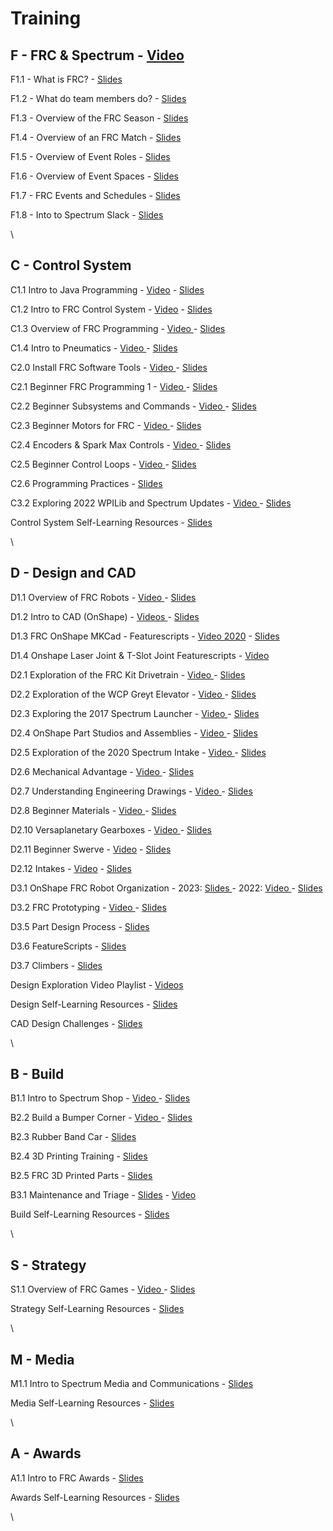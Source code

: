 # Training

## F - FRC & Spectrum - [Video](https://www.youtube.com/watch?v=rjeiDWgCydI)

F1.1 - What is FRC? - [Slides](https://docs.google.com/presentation/d/1HGakEB6jhE4WON5OCA4wB5tr2pTyJo5cIO3TNS4YmfQ/edit)

F1.2 - What do team members do? - [Slides](https://docs.google.com/presentation/d/18Fr4QmS6rOxqoddjLKZGzSCux0cxKXEHT2bzUbY-9hg/)

F1.3 - Overview of the FRC Season - [Slides](https://docs.google.com/presentation/d/1xvIdwgxoRYlTBWNeqGEZYixfZXEcKWv\_bylh1rgKrRA/)

F1.4 - Overview of an FRC Match - [Slides](https://docs.google.com/presentation/d/1jPFXx0TCvr-v38pG0xDcigvPM-IFn8mhJMCEbc9YXjo/)

F1.5 - Overview of Event Roles - [Slides](https://docs.google.com/presentation/d/1Ha1-pNINgd1y6nEGwgbh5Ph8EP1f9vNzW0ihRJwYALE/)

F1.6 - Overview of Event Spaces - [Slides](https://docs.google.com/presentation/d/163wJSkv\_EVGMdBjPvnhRsz8-rD1zxPtc7kW72tBlQgs/)

F1.7 - FRC Events and Schedules - [Slides](https://docs.google.com/presentation/d/1X0HJGW0sNZZcr5I1ZySe39A6D9OdKRmQmZ6tK0v34W0)

F1.8 - Into to Spectrum Slack - [Slides](https://docs.google.com/presentation/d/e/2PACX-1vQtAhw-9TAAzyTfPaFHc\_hoYwkKGsRiqa3oMHpqvIU2f0zEf6eH0Un58N8pJqmGHiAtDh1YuFvHppTS/pub?start=false\&loop=false\&delayms=3000)

\


## C - Control System

C1.1 Intro to Java Programming - [Video](https://www.youtube.com/watch?v=YWhJLJawGGU) - [Slides](https://docs.google.com/presentation/d/1MxjAYEkdW9MVuQUSKM9xFdQ3vQl-1MXcdd2jdfOI\_KY/edit#slide=id.g9267f80ec3\_1\_80)

C1.2 Intro to FRC Control System - [Video](https://www.youtube.com/watch?v=XHx3JeTk0Qw) - [Slides](https://docs.google.com/presentation/d/1U8EKEZv5Km\_\_JKcN2SpE7tU8HjkMOnHZUupBr-Zo96M/edit#slide=id.p)

C1.3 Overview of FRC Programming - [Video ](https://www.youtube.com/watch?v=Hv1FSYj8rrA)- [Slides](https://docs.google.com/presentation/d/e/2PACX-1vRC037jwjNSnJN47Sut\_juVnw0Ds6HQF1Jrwlx2t-1F6xo2s3G6tx7XU7Q0-xzG7ihGxwnhlGDvChz6/pub?start=false\&loop=false\&delayms=3000)

C1.4 Intro to Pneumatics - [Video ](https://www.youtube.com/watch?v=h1q\_Xr5gHMQ)- [Slides](https://docs.google.com/presentation/d/1thkZCVNKfHDGw6\_co2KAN7cajhKEGYDX1tCw2e6pwqM/edit#slide=id.ga1e73b2d71\_0\_583)

C2.0 Install FRC Software Tools - [Video ](https://www.youtube.com/watch?v=8YaYxaSuHbM)- [Slides](https://docs.google.com/presentation/d/e/2PACX-1vR6Y1WOJIaN2maShvbTBh8LMBfhS40iKLJMoE9MAOuotemaGBm3\_rRC4AzLiMVJX79CBdnnilmMIS8J/pub?start=false\&loop=false\&delayms=3000)

C2.1 Beginner FRC Programming 1 - [Video ](https://www.youtube.com/watch?v=MMvSTMHyokM)- [Slides](https://docs.google.com/presentation/d/17c1rSFLm\_WMR7hAvy6jl6Vy4p\_CdweD2gnlPQgB3bm0/edit#slide=id.p)

C2.2 Beginner Subsystems and Commands - [Video ](https://www.youtube.com/watch?v=vbcuFFr4k40)- [Slides](https://docs.google.com/presentation/d/e/2PACX-1vR-73OU1Q2f0C9cJMM9ZtX12QNSbEe2apapZbLYKaGS0XfJnP8J3QAU7D-1nZo5ITMpi3DTCwoR9Yh5/pub?start=false\&loop=false\&delayms=3000)

C2.3 Beginner Motors for FRC - [Video ](https://www.youtube.com/watch?v=vWKKIhUcTzw)- [Slides](https://docs.google.com/presentation/d/e/2PACX-1vQx1bBy1RHAYv5y5O5y82e4a45j5DCRmNrwY-d\_eOVz8wqks7ehSpiql-qweDWE0J3zzcqMG-5X805x/pub?start=false\&loop=false\&delayms=3000\&slide=id.p)

C2.4 Encoders & Spark Max Controls - [Video ](https://www.youtube.com/watch?v=JDbronOFiq4)- [Slides](https://docs.google.com/presentation/d/e/2PACX-1vSNXLVXCkeoSqwm4frAQaGVrK-X7ZtgGqAHjbNczTivkecbAy52rQVEBXJdpCfYP8NXo0b0V-plfNGw/pub?start=false\&loop=false\&delayms=3000)

C2.5 Beginner Control Loops - [Video ](https://www.youtube.com/watch?v=kM9lnQg6Huk)- [Slides](https://docs.google.com/presentation/d/1Z3H8fjxVSJSIoAv1C09J7CEWDGmV66ZCOXEI1wKS23w/edit#slide=id.p)

C2.6 Programming Practices - [Slides](https://docs.google.com/presentation/d/1AM8HVvaWyb8HCFTLPVTEehJRqDwfTwjC0XqQcrS3sj4/edit#slide=id.p)

C3.2 Exploring 2022 WPILib and Spectrum Updates - [Video ](https://www.youtube.com/watch?v=CCiOoHpfxXw)- [Slides](https://docs.google.com/presentation/d/1HG5vgwA8xmI0iGiXgUEhSGlZJWood4hYxrd0lJ1xsK4/edit#slide=id.p)

Control System Self-Learning Resources - [Slides](https://docs.google.com/presentation/d/e/2PACX-1vRHr-x-fhnJnbZ7q4K80c38rtMfHDTwm3UvciZYSkiM94\_AkSqWoaITi3WwRi3-mlYCrNV67p\_Oa4Vf/pub?start=false\&loop=false\&delayms=3000)

\


## D - Design and CAD

D1.1 Overview of FRC Robots - [Video ](https://www.youtube.com/watch?v=86NCQfrjNr0)- [Slides](https://docs.google.com/presentation/d/1IMirGYkg5m0WvAMZfOa9wDqTR74IMB\_VLnsSxgjjoD8/edit)

D1.2 Intro to CAD (OnShape) - [Videos ](https://www.youtube.com/watch?v=uEQ7OYWxQ\_s)- [Slides](https://docs.google.com/presentation/d/e/2PACX-1vTrxS9ehOMl6Rw81xFDgib1zdcwA\_HQg\_sGYFCQ\_5cypSeylk\_-zsK0c9a6zuG2KLCjyA0SC7r\_WOaf/pub?start=false\&loop=false\&delayms=3000)

D1.3 FRC OnShape MKCad - Featurescripts - [Video 2020](https://www.youtube.com/watch?v=Fwjbc5\_c3V4) - [Slides](https://docs.google.com/presentation/d/17GElXjF65jViblls5aFqXUhevkhhycqN1Q948kFH3HM/edit)

D1.4 Onshape Laser Joint & T-Slot Joint Featurescripts - [Video](https://www.youtube.com/watch?v=9JMZv3VPfvM)

D2.1 Exploration of the FRC Kit Drivetrain - [Video ](https://www.youtube.com/watch?v=WP8MMmHlwTM)- [Slides](https://docs.google.com/presentation/d/1s8FXoLkaDItLqeoZuWtbpKZ37vAkAWRLAB3alNoH6QE/edit#slide=id.p)

D2.2 Exploration of the WCP Greyt Elevator - [Video ](https://www.youtube.com/watch?v=qpS9nBsSBMY\&feature=youtu.be)- [Slides](https://docs.google.com/presentation/d/e/2PACX-1vR7pTJ3LLc3vSHlODMRAvNtY-d9foLmCrTbscrR4XsfZ-feEIsnIMLqN88qVLrryX-u11UMneEtNw7E/pub?start=false\&loop=false\&delayms=3000\&slide=id.p)

D2.3 Exploring the 2017 Spectrum Launcher - [Video ](https://www.youtube.com/watch?v=DsUV6DvMLBM)- [Slides](https://docs.google.com/presentation/d/e/2PACX-1vQw142Tq\_HdbwQN5NSosfEu4feEGflvk1N1Z2IcmcFtcLI-qN-SGiyDQoL-wKfMsSzndxKpaW5JhT4B/pub?start=false\&loop=false\&delayms=3000\&slide=id.p)

D2.4 OnShape Part Studios and Assemblies - [Video ](https://www.youtube.com/watch?v=UM1PLeGW8RU)- [Slides](https://docs.google.com/presentation/d/e/2PACX-1vRbBC3J0xB6myckUjFV9j17i3ON1j71T0Yef9VEJiCAI1xN7kFk\_yuFlOyE3MzGdOZJWC4y\_EGU31NC/pub?start=false\&loop=false\&delayms=3000)

D2.5 Exploration of the 2020 Spectrum Intake - [Video ](https://www.youtube.com/watch?v=xBu\_Qx7lRdU)- [Slides](https://docs.google.com/presentation/d/e/2PACX-1vSAGcA\_9h1jF4r1YTECllDeUMlHpSdf4nLU7HyGJlpkTjCClXp6dL7WHMOtmMXGvvgllX1Gier9dLCW/pub?start=false\&loop=false\&delayms=3000)

D2.6 Mechanical Advantage - [Video ](https://www.youtube.com/watch?v=zBjgw0548e0)- [Slides](https://docs.google.com/presentation/d/e/2PACX-1vSkfY8dKzT8v0ZMM9xnXfSAT2zx10GIpvjAE9zFvGt18Z0BO1Jm336WOEJ37eI5TNP7NeleJVwJlTd0/pub?start=false\&loop=false\&delayms=3000\&slide=id.p)

D2.7 Understanding Engineering Drawings - [Video ](https://www.youtube.com/watch?v=NYxRrcumNW0)- [Slides](https://docs.google.com/presentation/d/e/2PACX-1vSem3tgOC9RU2MZDlUcG63dWr3bkP0v4WdpYcP2Csp5CzON34-OxHoik1XQR6ER7oK0s9GmSVJXjmp\_/pub?start=false\&loop=false\&delayms=3000\&slide=id.p)

D2.8 Beginner Materials - [Video ](https://www.youtube.com/watch?v=7to-8fJp-30)- [Slides](https://docs.google.com/presentation/d/e/2PACX-1vQpqR5pv6TdgnPgHhe8Jdx2rsjYwcdoCzlWc6VztcxU\_3nlzh6Qx3Fv1E03MLEv0bGyWGQOAVqPEcvc/pub?start=false\&loop=false\&delayms=3000\&slide=id.p)

D2.10 Versaplanetary Gearboxes - [Video ](https://www.youtube.com/watch?v=IPvYsb7iGRU)- [Slides](https://docs.google.com/presentation/d/e/2PACX-1vQN88Il5Nrz\_L5Xer0ZD26VU7vyzBauwLfSA0oDac8M8dG8X2PG5apirFMdWU9d8s1PdfkQGyDSHsxQ/pub?start=false\&loop=false\&delayms=3000\&slide=id.p)

D2.11 Beginner Swerve - [Video](https://www.youtube.com/watch?v=Lufpp4JW07E) - [Slides](https://docs.google.com/presentation/d/19VG7f6q\_nAr7J\_KQzzkFIEuZ\_MiLac2Agt8Rigstvxw/edit)

D2.12 Intakes - [Video](https://www.youtube.com/watch?v=GoqsxlK5wyc) - [Slides](https://docs.google.com/presentation/d/1aaiL6AdaRcgBLhdx8ZyTZr-qONUvwQ3gqYcenH1h0VY/edit#slide=id.gf7fecf4e14\_0\_172)

D3.1 OnShape FRC Robot Organization - 2023: [Slides ](https://docs.google.com/presentation/d/1DXBhbZE0sR7pGe2a-DUtgLQuQARwKNZHtNHRgSB99xo/edit#slide=id.p)- 2022: [Video ](https://www.youtube.com/watch?v=ilz\_nPLf86U)- [Slides](https://docs.google.com/presentation/d/1r39MTWGvlD8HhafLA1El1IUdSItXruq4xSPc8Zk4OFY/edit#slide=id.gf9fc5e6810\_0\_83)

D3.2 FRC Prototyping - [Video ](https://www.youtube.com/watch?v=BA210KytrXM)- [Slides](https://docs.google.com/presentation/d/1X-X30y2I\_ViIaeKuWj6NP8aVowwpKhebriS6UWVj\_Bw/edit#slide=id.p)

D3.5 Part Design Process - [Slides](https://docs.google.com/presentation/d/1SuVUjxJnsilzhFPVLNoIZHb98k49weMkdorfOOVwvcY/edit#slide=id.p)

D3.6 FeatureScripts - [Slides](https://docs.google.com/presentation/d/1tbpNUjXMI2bh6HQYkLZJe1mBSU2bk7yEqigsAkXbkEo/edit#slide=id.p)

D3.7 Climbers - [Slides](https://docs.google.com/presentation/d/1hZiukGhqJXsGz0fpNGKlydGhJOZhCGYhQuC-qJBBfm0/edit#slide=id.p)

Design Exploration Video Playlist - [Videos](https://www.youtube.com/playlist?list=PLTocT0DivsNlAUEiq8xINu5YH4VjxNoL-)

Design Self-Learning Resources - [Slides](https://docs.google.com/presentation/d/e/2PACX-1vREjlcxHk7cnHjFp7JErroBTLYf\_\_9lnNjI-OuFHoOj5WG4LoFDTzGjpz70xmkc1GlFIcdww5ql7b3C/pub?start=false\&loop=false\&delayms=3000)

CAD Design Challenges - [Slides](https://docs.google.com/presentation/d/1qLdZ3\_WF7mBJtsFdGIDWu\_Jp0RuzP-8wha\_7H8CDdck/edit)

\


## B - Build

B1.1 Intro to Spectrum Shop - [Video ](https://www.youtube.com/watch?v=6wS4OakvGf0)- [Slides](https://docs.google.com/presentation/d/e/2PACX-1vTdfp9zJ1EUZ9ZIVI4uMivg0x7GLsNbDQgdk2IbwGThiw0M\_uOVyH3kKjSVdJiKPYryoEmLRMVlAKAz/pub?start=false\&loop=false\&delayms=3000)

B2.2 Build a Bumper Corner - [Video ](https://www.youtube.com/watch?v=FzBe4kIvTy8)- [Slides](https://docs.google.com/presentation/d/e/2PACX-1vQPDMXJUIOujh\_RAJJN\_TbLKwHxAndGKZH29gJBilNJVhy4ldbWUeddlX8ZOVYTWcgpbWvMtem8vuW1/pub?start=false\&loop=false\&delayms=3000\&slide=id.p)

B2.3 Rubber Band Car - [Slides](https://docs.google.com/presentation/d/10SXMDZumdtezD7GrkQpEBuAnu7xhXG4nQFNdb9mgBZo/edit#slide=id.gb31d403e7e\_0\_83)

B2.4 3D Printing Training - [Slides](https://docs.google.com/presentation/d/17f3FW7n\_B4S9B0Uf2dVvO5ZlcCNTxSpik0KHe84lzBc/edit#slide=id.p)

B2.5 FRC 3D Printed Parts - [Slides](https://docs.google.com/presentation/d/1w-zGo9hEuVamzVrmhK3MJni0aftu0k9ZUnMRb93MIrI/edit#slide=id.p)

B3.1 Maintenance and Triage - [Slides](https://docs.google.com/presentation/d/1m0f9urPvA5mDsYUIbJfKmZDw2Bal5va4vqTf4cG\_kvM/edit#slide=id.p) -  [Video](https://www.youtube.com/watch?v=TsYSL9athTk)

Build Self-Learning Resources - [Slides](https://docs.google.com/presentation/d/e/2PACX-1vRaIkRvKioVmcl1P6vpddYPYC43QjaxsRZu6qavmp3lNpBcQ0noBf91Pv4N8DwSDgcxdfG2IoPqTNs7/pub?start=false\&loop=false\&delayms=3000)

\


## S - Strategy

S1.1 Overview of FRC Games - [Video ](https://www.youtube.com/watch?v=vXg0Ar4g2EE)- [Slides](https://docs.google.com/presentation/d/e/2PACX-1vQgnQDo5wF8g1wZtlIzFYa3bvkPVU2jD60h9\_UDFZTh3leDYgjO3k7AUpnHIFnpYRYEgP\_eX\_JNe8ew/pub?start=false\&loop=false\&delayms=3000)

Strategy Self-Learning Resources - [Slides](https://docs.google.com/presentation/d/e/2PACX-1vSy-8s-4XXQzaCPwl0z96Vf6cmYHZW4wV-1cg-45YATyMupomRWASyu-JF91rE5oS8j0yKG82LyJ7BY/pub?start=false\&loop=false\&delayms=3000)

\


## M - Media

M1.1 Intro to Spectrum Media and Communications - [Slides](https://docs.google.com/presentation/d/e/2PACX-1vT1tBCerXiBs4qQCTVXBC4GuvJPxDbfbYbWovxx6nleLkMrzLmdEr5hSN8HRxNUxQRHaaruN9PCeL0M/pub?start=false\&loop=false\&delayms=3000)

Media Self-Learning Resources - [Slides](https://docs.google.com/presentation/d/e/2PACX-1vRu22Ge6IRsWRpAU\_5WRdGO0RTFF8VGYZCdp8NvigZLSiTX5NJPEg-ty-Ev1ldr2LWqjY-GFN\_YMY6M/pub?start=false\&loop=false\&delayms=3000)

\


## A - Awards

A1.1 Intro to FRC Awards - [Slides](https://docs.google.com/presentation/d/1UnttqOi1H2jew6oH1XU6TsiONF36XJKw18fp9j5jfbc/edit#slide=id.p)

Awards Self-Learning Resources - [Slides](https://docs.google.com/presentation/d/e/2PACX-1vQ5ajz7LcqEwvkcAR16aPhGkzomvF09qvBnqPqxi0Q-MB2pVhNmMZNI8SGrWMQzRGcIvV47O38zHUvN/pub?start=false\&loop=false\&delayms=3000)

\
